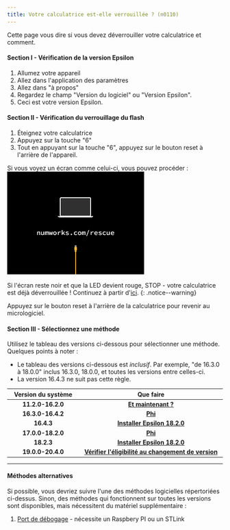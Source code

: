 ```yaml
---
title: Votre calculatrice est-elle verrouillée ? (n0110)
---
```


Cette page vous dire si vous devez déverrouiller votre calculatrice et comment.

#### Section I - Vérification de la version Epsilon

1. Allumez votre appareil
2. Allez dans l'application des paramètres
3. Allez dans "à propos"
4. Regardez le champ "Version du logiciel" ou "Version Epsilon".
5. Ceci est votre version Epsilon.

#### Section II - Vérification du verrouillage du flash

1. Éteignez votre calculatrice
2. Appuyez sur la touche "6"
3. Tout en appuyant sur la touche "6", appuyez sur le bouton reset à l'arrière de l'appareil.

Si vous voyez un écran comme celui-ci, vous pouvez procéder :
![Epsilon 16 bootloader](images/screenshots/e16bl.png)

Si l'écran reste noir et que la LED devient rouge, STOP - votre calculatrice est déjà déverrouillée ! Continuez à partir d'[ici](n0110-now-what).
{: .notice--warning}

Appuyez sur le bouton reset à l'arrière de la calculatrice pour revenir au micrologiciel.

#### Section III - Sélectionnez une méthode

Utilisez le tableau des versions ci-dessous pour sélectionner une méthode. Quelques points à noter :
  + Le tableau des versions ci-dessous est *inclusif*. Par exemple, "de 16.3.0 à 18.0.0" inclus 16.3.0, 18.0.0, et toutes les versions entre celles-ci.
  + La version 16.4.3 ne suit pas cette règle.

<table>
  <colgroup>
    <col span="1" style="width: 20%;">
    <col span="1" style="width: 40%;">
  </colgroup>
  <thead>
    <tr>
      <th style="text-align: center">Version du système</th>
      <th style="text-align: center">Que faire</th>
    </tr>
  </thead>
  <tbody>
    <tr>
      <td style="text-align: center; font-weight: bold;">11.2.0-16.2.0</td>
      <td style="text-align: center; font-weight: bold;"><a href="n0110-now-what">Et maintenant ?</a></td>
    </tr>
    <tr>
      <td style="text-align: center; font-weight: bold;">16.3.0-16.4.2</td>
      <td style="text-align: center; font-weight: bold;"><a href="phi">Phi</a></td>
    </tr>
    <tr>
      <td style="text-align: center; font-weight: bold;">16.4.3</td>
      <td style="text-align: center; font-weight: bold;"><a href="install-epsilon-18-2-0">Installer Epsilon 18.2.0</a></td>
    </tr>
    <tr>
      <td style="text-align: center; font-weight: bold;">17.0.0-18.2.0</td>
      <td style="text-align: center; font-weight: bold;"><a href="phi">Phi</a></td>
    </tr>
    <tr>
      <td style="text-align: center; font-weight: bold;">18.2.3</td>
      <td style="text-align: center; font-weight: bold;"><a href="install-epsilon-18-2-0">Installer Epsilon 18.2.0</a></td>
    </tr>
    <tr>
      <td style="text-align: center; font-weight: bold;">19.0.0-20.4.0</td>
      <td style="text-align: center; font-weight: bold;"><a href="check-version-change-eligibility">Vérifier l'éligibilité au changement de version</a></td>
    </tr>
  </tbody>
</table>

---
#### Méthodes alternatives

Si possible, vous devriez suivre l'une des méthodes logicielles répertoriées ci-dessus.
Sinon, des méthodes qui fonctionnent sur toutes les versions sont disponibles, mais nécessitent du matériel supplémentaire :
1. [Port de débogage](https://tiplanet.org/forum/viewtopic.php?f=113&t=25191&p=263495#p263495) - nécessite un Raspbery PI ou un STLink
